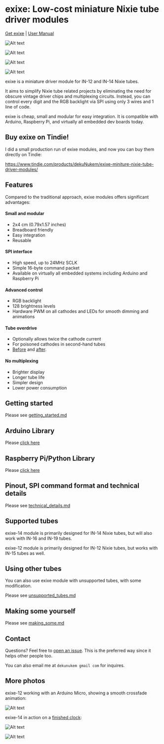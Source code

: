 # exixe: Low-cost miniature Nixie tube driver modules

[Get exixe](https://www.tindie.com/products/dekuNukem/exixe-miniture-nixie-tube-driver-modules/) | [User Manual](getting_started.md)

![Alt text](resources/exixetubes.jpg)

![Alt text](resources/breadboard.jpg)

![Alt text](resources/bread14.jpg)

![Alt text](resources/clocks.jpg)

exixe is a miniature driver module for IN-12 and IN-14 Nixie tubes.

It aims to simplify Nixie tube related projects by eliminating the need for obscure vintage driver chips and multiplexing circuits. Instead, you can control every digit and the RGB backlight via SPI using only 3 wires and 1 line of code.

exixe is cheap, small and modular for easy integration. It is compatible with Arduino, Raspberry Pi, and virtually all embedded dev boards today.

## Buy exixe on Tindie!

I did a small production run of exixe modules, and now you can buy them directly on Tindie:

https://www.tindie.com/products/dekuNukem/exixe-miniture-nixie-tube-driver-modules/

## Features

Compared to the traditional approach, exixe modules offers significant advantages:

#### Small and modular
* 2x4 cm (0.79x1.57 inches)
* Breadboard friendly
* Easy integration
* Reusable

#### SPI interface
* High speed, up to 24MHz SCLK
* Simple 16-byte command packet
* Available on virtually all embedded systems including Arduino and Raspberry Pi

#### Advanced control
* RGB backlight
* 128 brightness levels
* Hardware PWM on all cathodes and LEDs for smooth dimming and animations

#### Tube overdrive
* Optionally allows twice the cathode current
* For poisoned cathodes in second-hand tubes
* [Before](resources/no_overdrive.jpg) and [after](resources/with_overdrive.jpg).

#### No multiplexing
* Brighter display
* Longer tube life
* Simpler design
* Lower power consumption

## Getting started

Please see [getting_started.md](/getting_started.md)

## Arduino Library

Please [click here](arduino_library)

## Raspberry Pi/Python Library

Please [click here](python_library)

## Pinout, SPI command format and technical details

Please see [technical_details.md](/technical_details.md)

## Supported tubes

exixe-14 module is primarily designed for IN-14 Nixie tubes, but will also work with IN-16 and IN-19 tubes.

exixe-12 module is primarily designed for IN-12 Nixie tubes, but works with IN-15 tubes as well.

## Using other tubes

You can also use exixe module with unsupported tubes, with some modification.

Please see [unsupported_tubes.md](/unsupported_tubes.md)

## Making some yourself

Please see [making_some.md](/making_some.md)

## Contact

Questions? Feel free to [open an issue](https://github.com/dekuNukem/exixe/issues). This is the preferred way since it helps other people too.

You can also email me at `dekunukem gmail com` for inquires.

## More photos


exixe-12 working with an Arduino Micro, showing a smooth crossfade animation:

![Alt text](resources/2c.gif)

exixe-14 in action on a [finished clock](https://github.com/dekuNukem/exixe_clock):

![Alt text](resources/clock.gif)

![Alt text](resources/title.jpg)
